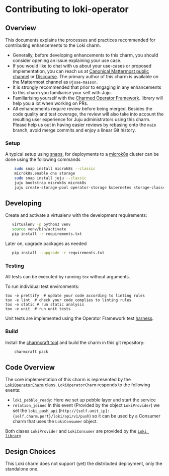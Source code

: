# Contributing to loki-operator

## Overview

This documents explains the processes and practices recommended for
contributing enhancements to the Loki charm.

- Generally, before developing enhancements to this charm, you should consider
  opening an issue explaining your use case.
- If you would like to chat with us about your use-cases or proposed
  implementation, you can reach us at
  [Canonical Mattermost public channel](https://chat.charmhub.io/charmhub/channels/charm-dev)
  or [Discourse](https://discourse.charmhub.io/).
  The primary author of this charm is available on the Mattermost channel as
  `@jose-masson`.
- It is strongly recommended that prior to engaging in any enhancements
  to this charm you familiarise your self with Juju.
- Familiarising yourself with the
  [Charmed Operator Framework](https://juju.is/docs/sdk).
  library will help you a lot when working on PRs.
- All enhancements require review before being merged. Besides the
  code quality and test coverage, the review will also take into
  account the resulting user experience for Juju administrators using
  this charm. Please help us out in having easier reviews by rebasing
  onto the `main` branch, avoid merge commits and enjoy a linear Git
  history.


### Setup

A typical setup using [snaps](https://snapcraft.io/), for deployments to a [microk8s](https://microk8s.io/) cluster can be done using the following commands

```bash
    sudo snap install microk8s --classic
    microk8s.enable dns storage
    sudo snap install juju --classic
    juju bootstrap microk8s microk8s
    juju create-storage-pool operator-storage kubernetes storage-class=microk8s-hostpath
```


## Developing

Create and activate a virtualenv with the development requirements:

```bash
   virtualenv -p python3 venv
   source venv/bin/activate
   pip install -r requirements.txt
```


Later on, upgrade packages as needed

```bash
   pip install --upgrade -r requirements.txt
```


### Testing
All tests can be executed by running `tox` without arguments.

To run individual test environments:

```shell
tox -e prettify  # update your code according to linting rules
tox -e lint  # check your code complies to linting rules
tox -e static # run static analysis
tox -e unit  # run unit tests
```

Unit tests are implemented using the Operator Framework test [harness](https://ops.readthedocs.io/en/latest/#module-ops.testing).

### Build

Install the [charmcraft tool](https://juju.is/docs/sdk/setting-up-charmcraft) and build the charm in this git repository:

```bash
    charmcraft pack
```

## Code Overview

The core implementation of this charm is represented by the [`LokiOperatorCharm`](src/charm.py) class.
`LokiOperatorCharm` responds to the following events:

- `loki_pebble_ready`: Here we set up pebble layer and start the service
- `relation_joined` In this event (Provided by the object `LokiProvider`) we set the `loki_push_api` (`http://{self.unit_ip}:{self.charm.port}/loki/api/v1/push`) so it can be used by a Consumer charm that uses the `LokiConsumer` object.

Both clases `LokiProvider` and `LokiConsumer` are provided by the [`Loki library`](lib/charms/loki_k8s/v0/loki.py)


## Design Choices

This Loki charm does not support (yet) the distributed deployment, only the standalone one.
